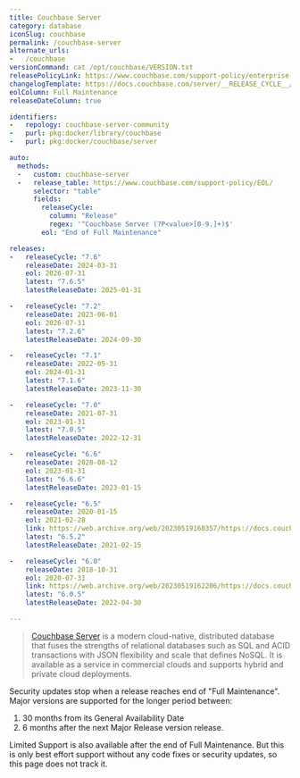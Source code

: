 ```yaml
---
title: Couchbase Server
category: database
iconSlug: couchbase
permalink: /couchbase-server
alternate_urls:
-   /couchbase
versionCommand: cat /opt/couchbase/VERSION.txt
releasePolicyLink: https://www.couchbase.com/support-policy/enterprise-software/
changelogTemplate: https://docs.couchbase.com/server/__RELEASE_CYCLE__/release-notes/relnotes.html
eolColumn: Full Maintenance
releaseDateColumn: true

identifiers:
-   repology: couchbase-server-community
-   purl: pkg:docker/library/couchbase
-   purl: pkg:docker/couchbase/server

auto:
  methods:
  -   custom: couchbase-server
  -   release_table: https://www.couchbase.com/support-policy/EOL/
      selector: "table"
      fields:
        releaseCycle:
          column: "Release"
          regex: '^Couchbase Server (?P<value>[0-9.]+)$'
        eol: "End of Full Maintenance"

releases:
-   releaseCycle: "7.6"
    releaseDate: 2024-03-31
    eol: 2026-07-31
    latest: "7.6.5"
    latestReleaseDate: 2025-01-31

-   releaseCycle: "7.2"
    releaseDate: 2023-06-01
    eol: 2026-07-31
    latest: "7.2.6"
    latestReleaseDate: 2024-09-30

-   releaseCycle: "7.1"
    releaseDate: 2022-05-31
    eol: 2024-01-31
    latest: "7.1.6"
    latestReleaseDate: 2023-11-30

-   releaseCycle: "7.0"
    releaseDate: 2021-07-31
    eol: 2023-01-31
    latest: "7.0.5"
    latestReleaseDate: 2022-12-31

-   releaseCycle: "6.6"
    releaseDate: 2020-08-12
    eol: 2023-01-31
    latest: "6.6.6"
    latestReleaseDate: 2023-01-15

-   releaseCycle: "6.5"
    releaseDate: 2020-01-15
    eol: 2021-02-28
    link: https://web.archive.org/web/20230519160357/https://docs.couchbase.com/server/6.5/release-notes/relnotes.html
    latest: "6.5.2"
    latestReleaseDate: 2021-02-15

-   releaseCycle: "6.0"
    releaseDate: 2018-10-31
    eol: 2020-07-31
    link: https://web.archive.org/web/20230519162206/https://docs.couchbase.com/server/6.0/release-notes/relnotes.html
    latest: "6.0.5"
    latestReleaseDate: 2022-04-30

---
```


> [Couchbase Server](https://www.couchbase.com/products/server) is a modern cloud-native,
> distributed database that fuses the strengths of relational databases such as SQL and ACID
> transactions with JSON flexibility and scale that defines NoSQL. It is available as a service in
> commercial clouds and supports hybrid and private cloud deployments.

Security updates stop when a release reaches end of "Full Maintenance". Major versions are supported
for the longer period between:

1. 30 months from its General Availability Date
2. 6 months after the next Major Release version release.

Limited Support is also available after the end of Full Maintenance. But this is only best effort
support without any code fixes or security updates, so this page does not track it.
